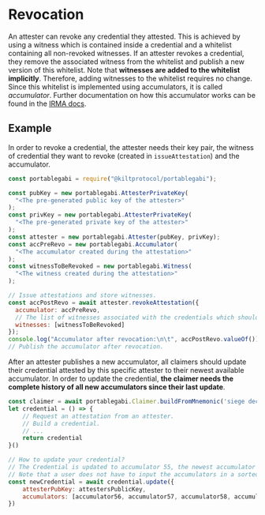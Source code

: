 # Revocation

An attester can revoke any credential they attested.
This is achieved by using a witness which is contained inside a credential and a whitelist containing all non-revoked witnesses.
If an attester revokes a credential, they remove the associated witness from the whitelist and publish a new version of this whitelist.
Note that **witnesses are added to the whitelist implicitly**.
Therefore, adding witnesses to the whitelist requires no change.
Since this whitelist is implemented using accumulators, it is called _accumulator_.
Further documentation on how this accumulator works can be found in the [IRMA docs](https://irma.app/docs/revocation/#cryptography).

## Example

In order to revoke a credential, the attester needs their key pair, the witness of credential they want to revoke (created in `issueAttestation`) and the accumulator.

```js
const portablegabi = require("@kiltprotocol/portablegabi");

const pubKey = new portablegabi.AttesterPrivateKey(
  "<The pre-generated public key of the attester>"
);
const privKey = new portablegabi.AttesterPrivateKey(
  "<The pre-generated private key of the attester>"
);
const attester = new portablegabi.Attester(pubKey, privKey);
const accPreRevo = new portablegabi.Accumulator(
  "<The accumulator created during the attestation>"
);
const witnessToBeRevoked = new portablegabi.Witness(
  "<The witness created during the attestation>"
);

// Issue attestations and store witnesses.
const accPostRevo = await attester.revokeAttestation({
  accumulator: accPreRevo,
  // The list of witnesses associated with the credentials which should get revoked.
  witnesses: [witnessToBeRevoked]
});
console.log("Accumulator after revocation:\n\t", accPostRevo.valueOf());
// Publish the accumulator after revocation.
```

After an attester publishes a new accumulator, all claimers should update their credential attested by this specific attester to their newest available accumulator.
In order to update the credential, **the claimer needs the complete history of all new accumulators since their last update**.

```js
const claimer = await portablegabi.Claimer.buildFromMnemonic('siege decrease quantum control snap ride position strategy fire point airport include')
let credential = () => {
    // Request an attestation from an attester.
    // Build a credential.
    // ...
    return credential
}()

// How to update your credential?
// The Credential is updated to accumulator 55, the newest accumulator has index 59.
// Note that a user does not have to input the accumulators in a sorted way - Portablegabi takes care of this.
const newCredential = await credential.update({
    attesterPubKey: attestersPublicKey,
    accumulators: [accumulator56, accumulator57, accumulator58, accumulator59],
})
```

